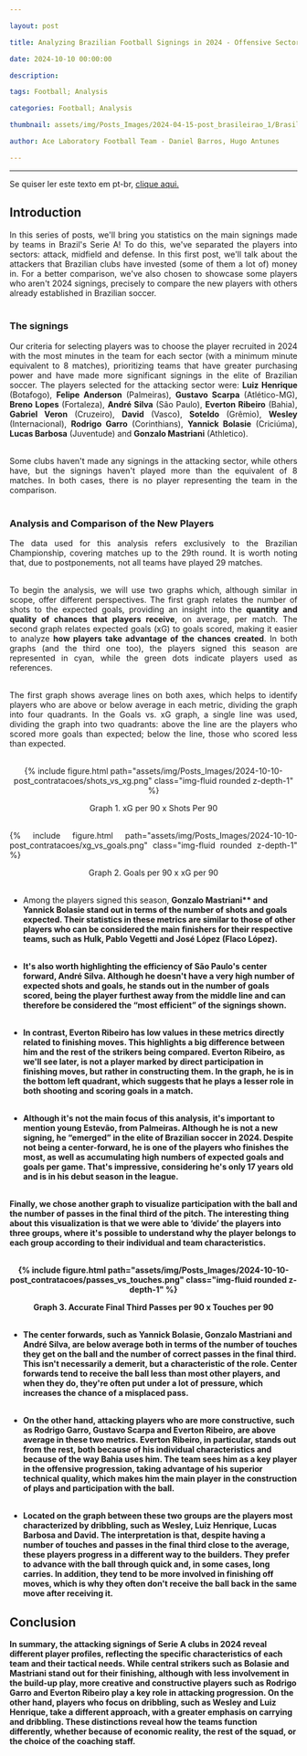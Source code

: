 ```yaml
---

layout: post

title: Analyzing Brazilian Football Signings in 2024 - Offensive Sector

date: 2024-10-10 00:00:00

description:

tags: Football; Analysis

categories: Football; Analysis

thumbnail: assets/img/Posts_Images/2024-04-15-post_brasileirao_1/Brasileirao_Assai_2022.png

author: Ace Laboratory Football Team - Daniel Barros, Hugo Antunes

---
```


---

<p  align="justify">

Se quiser ler este texto em pt-br, <a  href = "https://ac3lab.github.io/blog/2000/post_contratacoes_1_pt/"> clique aqui.</a>

</p>

<h2><b>Introduction  </b></h2>
  

<div  style="text-align: justify">

In this series of posts, we'll bring you statistics on the main signings made by teams in Brazil's Serie A! To do this, we've separated the players into sectors: attack, midfield and defense. In this first post, we'll talk about the attackers that Brazilian clubs have invested (some of them a lot of) money in. For a better comparison, we've also chosen to showcase some players who aren't 2024 signings, precisely to compare the new players with others already established in Brazilian soccer. <br/><br/>


<h3> <b> The signings </b> </h3>

Our criteria for selecting players was to choose the player recruited in 2024 with the most minutes in the team for each sector (with a minimum minute equivalent to 8 matches), prioritizing teams that have greater purchasing power and have made more significant signings in the elite of Brazilian soccer. The players selected for the attacking sector were: <b>Luiz Henrique</b> (Botafogo), <b>Felipe Anderson</b> (Palmeiras), <b>Gustavo Scarpa</b> (Atlético-MG), <b>Breno Lopes</b> (Fortaleza), <b>André Silva</b> (São Paulo), <b>Everton Ribeiro</b> (Bahia), <b>Gabriel Veron</b> (Cruzeiro), <b>David</b> (Vasco), <b>Soteldo</b> (Grêmio), <b>Wesley</b> (Internacional), <b>Rodrigo Garro</b> (Corinthians), <b>Yannick Bolasie</b> (Criciúma), <b>Lucas Barbosa</b> (Juventude) and <b>Gonzalo Mastriani</b> (Athletico). <br/><br/>



Some clubs haven't made any signings in the attacking sector, while others have, but the signings haven't played more than the equivalent of 8 matches. In both cases, there is no player representing the team in the comparison. <br/><br/>



<h3> <b> Analysis and Comparison of the New Players </b> </h3>

The data used for this analysis refers exclusively to the Brazilian Championship, covering matches up to the 29th round. It is worth noting that, due to postponements, not all teams have played 29 matches. <br/><br/>

To begin the analysis, we will use two graphs which, although similar in scope, offer different perspectives. The first graph relates the number of shots to the expected goals, providing an insight into the <b>quantity and quality of chances that players receive</b>, on average, per match. The second graph relates expected goals (xG) to goals scored, making it easier to analyze <b>how players take advantage of the chances created</b>. In both graphs (and the third one too), the players signed this season are represented in cyan, while the green dots indicate players used as references. <br/><br/>

The first graph shows average lines on both axes, which helps to identify players who are above or below average in each metric, dividing the graph into four quadrants. In the Goals vs. xG graph, a single line was used, dividing the graph into two quadrants: above the line are the players who scored more goals than expected; below the line, those who scored less than expected. <br/><br/>


<div  style="width: 100%; margin: 0 auto; text-align: center;">

{% include figure.html path="assets/img/Posts_Images/2024-10-10-post_contratacoes/shots_vs_xg.png" class="img-fluid rounded z-depth-1" %}

</div>

<center>Graph 1. xG per 90 x Shots Per 90<br/><br/></center>

{% include figure.html path="assets/img/Posts_Images/2024-10-10-post_contratacoes/xg_vs_goals.png" class="img-fluid rounded z-depth-1" %}

</div>

<center>Graph 2. Goals per 90 x xG per 90 <br/><br/></center>

- Among the players signed this season, <b>Gonzalo Mastriani** and <b>Yannick Bolasie</b> stand out in terms of the number of shots and goals expected. Their statistics in these metrics are similar to those of other players who can be considered the main finishers for their respective teams, such as <b>Hulk<b>, <b>Pablo Vegetti</b> and <b>José López</b> (Flaco López). <br/><br/>


- It's also worth highlighting the efficiency of São Paulo's center forward, <b>André Silva</b>. Although he doesn't have a very high number of expected shots and goals, he stands out in the number of goals scored, being the player furthest away from the middle line and can therefore be considered the “most efficient” of the signings shown. <br/><br/>


- In contrast, <b>Everton Ribeiro</b> has low values in these metrics directly related to finishing moves. This highlights a big difference between him and the rest of the strikers being compared. <b>Everton Ribeiro</b>, as we'll see later, is not a player marked by direct participation in finishing moves, but rather in constructing them. In the graph, he is in the bottom left quadrant, which suggests that he plays a lesser role in both shooting and scoring goals in a match. <br/><br/>


- Although it's not the main focus of this analysis, it's important to mention young <b>Estevão</b>, from Palmeiras. Although he is not a new signing, he “emerged” in the elite of Brazilian soccer in 2024. Despite not being a center-forward, he is one of the players who finishes the most, as well as accumulating high numbers of expected goals and goals per game. That's impressive, considering he's only <b>17 years old</b> and is in his debut season in the league.  <br/><br/>


Finally, we chose another graph to visualize participation with the ball and the number of passes in the final third of the pitch. The interesting thing about this visualization is that we were able to ‘divide’ the players into three groups, where it's possible to understand why the player belongs to each group according to their individual and team characteristics.
 <br/><br/>

<div  style="width: 100%; margin: 0 auto; text-align: center;">

{% include figure.html path="assets/img/Posts_Images/2024-10-10-post_contratacoes/passes_vs_touches.png" class="img-fluid rounded z-depth-1" %}

</div>

<center>Graph 3. Accurate Final Third Passes per 90 x Touches per 90<br/><br/></center>

- The center forwards, such as <b>Yannick Bolasie</b>, <b>Gonzalo Mastriani</b> and <b>André Silva</b>, are below average both in terms of the number of touches they get on the ball and the number of correct passes in the final third. This isn't necessarily a demerit, but a characteristic of the role. Center forwards tend to receive the ball less than most other players, and when they do, they're often put under a lot of pressure, which increases the chance of a misplaced pass.
 <br/><br/>

- On the other hand, attacking players who are more constructive, such as <b>Rodrigo Garro</b>, <b>Gustavo Scarpa</b> and <b>Everton Ribeiro</b>, are above average in these two metrics. <b>Everton Ribeiro</b>, in particular, stands out from the rest, both because of his individual characteristics and because of the way Bahia uses him. The team sees him as a key player in the offensive progression, taking advantage of his superior technical quality, which makes him the main player in the construction of plays and participation with the ball. <br/><br/>


- Located on the graph between these two groups are the players most characterized by dribbling, such as <b>Wesley</b>, <b>Luiz Henrique</b>, <b>Lucas Barbosa</b> and <b>David</b>. The interpretation is that, despite having a number of touches and passes in the final third close to the average, these players progress in a different way to the builders. They prefer to advance with the ball through quick and, in some cases, long carries. In addition, they tend to be more involved in finishing off moves, which is why they often don't receive the ball back in the same move after receiving it.

<h2> <b>Conclusion</b> </h2>

In summary, the attacking signings of Serie A clubs in 2024 reveal different player profiles, reflecting the specific characteristics of each team and their tactical needs. While central strikers such as <b>Bolasie</b> and <b>Mastriani</b> stand out for their finishing, although with less involvement in the build-up play, more creative and constructive players such as <b>Rodrigo Garro</b> and <b>Everton Ribeiro</b> play a key role in attacking progression. On the other hand, players who focus on dribbling, such as <b>Wesley</b> and <b>Luiz Henrique</b>, take a different approach, with a greater emphasis on carrying and dribbling. These distinctions reveal how the teams function differently, whether because of economic reality, the rest of the squad, or the choice of the coaching staff.
<br/><br/>

<div>

